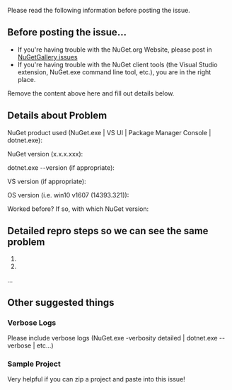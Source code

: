 Please read the following information before posting the issue.

## Before posting the issue...

* If you're having trouble with the NuGet.org Website, please post in [NuGetGallery issues](http://github.com/nuget/nugetgallery/issues)
* If you're having trouble with the NuGet client tools (the Visual Studio extension, NuGet.exe command line tool, etc.), you are in the right place.

Remove the content above here and fill out details below.

## Details about Problem

NuGet product used (NuGet.exe | VS UI | Package Manager Console | dotnet.exe):

NuGet version (x.x.x.xxx):

dotnet.exe --version (if appropriate):

VS version (if appropriate):

OS version (i.e. win10 v1607 (14393.321)):

Worked before? If so, with which NuGet version:

## Detailed repro steps so we can see the same problem

1.

2.

...

## Other suggested things

### Verbose Logs

Please include verbose logs (NuGet.exe <COMMAND> -verbosity detailed | dotnet.exe <COMMAND> --verbose | etc...)

### Sample Project

Very helpful if you can zip a project and paste into this issue!


